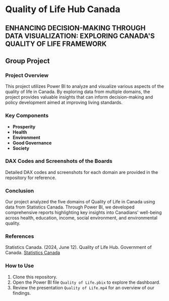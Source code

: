 # Quality of Life Hub Canada

## ENHANCING DECISION-MAKING THROUGH DATA VISUALIZATION: EXPLORING CANADA'S QUALITY OF LIFE FRAMEWORK

## Group Project

### Project Overview
This project utilizes Power BI to analyze and visualize various aspects of the quality of life in Canada. By exploring data from multiple domains, the project provides valuable insights that can inform decision-making and policy development aimed at improving living standards.

### Key Components
- **Prosperity**
- **Health**
- **Environment**
- **Good Governance**
- **Society**

### DAX Codes and Screenshots of the Boards
Detailed DAX codes and screenshots for each domain are provided in the repository for reference.

### Conclusion
Our project analyzed the five domains of Quality of Life in Canada using data from Statistics Canada. Through Power BI, we developed comprehensive reports highlighting key insights into Canadians' well-being across health, education, income, social environment, and environmental quality.

### References
Statistics Canada. (2024, June 12). Quality of Life Hub. Government of Canada. [Statistics Canada](https://www160.statcan.gc.ca/index-eng.htm)

### How to Use
1. Clone this repository.
2. Open the Power BI file `Quality of Life.pbix` to explore the dashboard.
3. Review the presentation `Quality of Life.mp4` for an overview of our findings.
